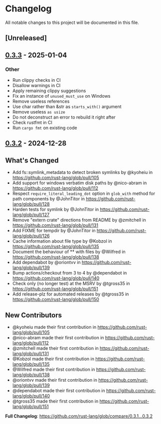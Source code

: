 # Changelog

All notable changes to this project will be documented in this file.

## [Unreleased]

## [0.3.3](https://github.com/atouchet/glob/compare/v0.3.2...v0.3.3) - 2025-01-04

### Other

- Run clippy checks in CI
- Disallow warnings in CI
- Apply remaining clippy suggestions
- Fix an instance of `unused_must_use` on Windows
- Remove useless references
- Use char rather than &str as `starts_with()` argument
- Remove useless `as usize`
- Do not deconstruct an error to rebuild it right after
- Check rustfmt in CI
- Run `cargo fmt` on existing code

## [0.3.2](https://github.com/rust-lang/glob/compare/v0.3.1...v0.3.2) - 2024-12-28

## What's Changed
* Add fs::symlink_metadata to detect broken symlinks by @kyoheiu in https://github.com/rust-lang/glob/pull/105
* Add support for windows verbatim disk paths by @nico-abram in https://github.com/rust-lang/glob/pull/112
* Respect `require_literal_leading_dot` option in `glob_with` method for path components by @JohnTitor in https://github.com/rust-lang/glob/pull/128
* Harden tests for symlink by @JohnTitor in https://github.com/rust-lang/glob/pull/127
* Remove "extern crate" directions from README by @zmitchell in https://github.com/rust-lang/glob/pull/131
* Add FIXME for tempdir by @JohnTitor in https://github.com/rust-lang/glob/pull/126
* Cache information about file type by @Kobzol in https://github.com/rust-lang/glob/pull/135
* Document the behaviour of ** with files by @Wilfred in https://github.com/rust-lang/glob/pull/138
* Add dependabot by @oriontvv in https://github.com/rust-lang/glob/pull/139
* Bump actions/checkout from 3 to 4 by @dependabot in https://github.com/rust-lang/glob/pull/140
* Check only (no longer test) at the MSRV by @tgross35 in https://github.com/rust-lang/glob/pull/151
* Add release-plz for automated releases by @tgross35 in https://github.com/rust-lang/glob/pull/150

## New Contributors
* @kyoheiu made their first contribution in https://github.com/rust-lang/glob/pull/105
* @nico-abram made their first contribution in https://github.com/rust-lang/glob/pull/112
* @zmitchell made their first contribution in https://github.com/rust-lang/glob/pull/131
* @Kobzol made their first contribution in https://github.com/rust-lang/glob/pull/135
* @Wilfred made their first contribution in https://github.com/rust-lang/glob/pull/138
* @oriontvv made their first contribution in https://github.com/rust-lang/glob/pull/139
* @dependabot made their first contribution in https://github.com/rust-lang/glob/pull/140
* @tgross35 made their first contribution in https://github.com/rust-lang/glob/pull/151

**Full Changelog**: https://github.com/rust-lang/glob/compare/0.3.1...0.3.2

